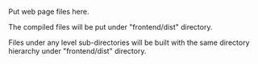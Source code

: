 Put web page files here.

The compiled files will be put under "frontend/dist" directory.

Files under any level sub-directories will be built with
the same directory hierarchy under "frontend/dist" directory.
